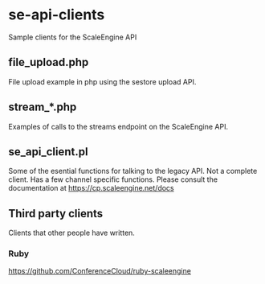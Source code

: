 # se-api-clients
Sample clients for the ScaleEngine API

## file_upload.php
File upload example in php using the sestore upload API.

## stream_*.php
Examples of calls to the streams endpoint on the ScaleEngine API.

## se_api_client.pl
Some of the esential functions for talking to the legacy API.  Not a complete client.
Has a few channel specific functions.
Please consult the documentation at https://cp.scaleengine.net/docs

## Third party clients
Clients that other people have written.

### Ruby
https://github.com/ConferenceCloud/ruby-scaleengine
